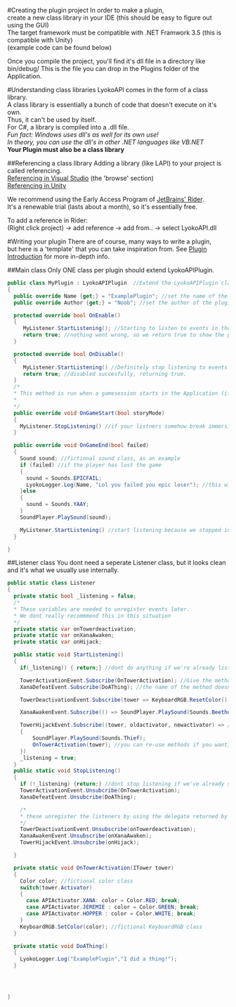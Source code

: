 #Creating the plugin project
In order to make a plugin, <br>
create a new class library in your IDE (this should be easy to figure out using the GUI)<br>
The target framework must be compatible with .NET Framwork 3.5 (this is compatible with Unity)<br>
(example code can be found below)<br>

Once you compile the project, you'll find it's dll file in a directory like bin/debug/
This is the file you can drop in the Plugins folder of the Application.

#Understanding class libraries
LyokoAPI comes in the form of a class library. <br>
A class library is essentially a bunch of code that doesn't execute on it's own.<br>
Thus, it can't be used by itself. <br>
For C#, a library is compiled into a .dll file.<br>
*Fun fact: Windows uses dll's as well for its own use!*<br>
*In theory, you can use the dll's in other .NET languages like VB.NET*<br>
**Your Plugin must also be a class library**

##Referencing a class library
Adding a library (like LAPI) to your project is called referencing.<br>
[Referencing in Visual Studio](https://www.webucator.com/how-to/how-add-references-your-visual-studio-project.cfm) (the 'browse' section)<br>
[Referencing in Unity](https://answers.unity.com/questions/458300/how-to-use-a-external-dll.html)

We recommend using the Early Access Program of [JetBrains' Rider](https://www.jetbrains.com/rider/eap/).<br>
It's a renewable trial (lasts about a month), so it's essentially free.

To add a reference in Rider:<br>
(Right click project) -> add reference -> add from.. -> select LyokoAPI.dll

#Writing your plugin
There are of course, many ways to write a plugin,<br>
but here is a 'template' that you can take inspiration from.
See [Plugin Introduction](../LyokoPlugin/introduction) for more in-depth info.

##Main class
Only ONE class per plugin should extend LyokoAPIPlugin.

```csharp
public class MyPlugin : LyokoAPIPlugin  //Extend the LyokoAPIPlugin class
{
  public override Name {get;} = "ExamplePlugin"; //set the name of the plugin
  public override Author {get;} = "Noob"; //set the author of the plugin

  protected override bool OnEnable()
  {
     MyListener.StartListening(); //Starting to listen to events in the OnEnable() is recommended
     return true; //nothing went wrong, so we return true to show the plugin has been enabled properly
  }

  protected override bool OnDisable()
  {
     MyListener.StartListening() //Definitely stop listening to events OnDisable(), since code will still be run if you dont.
     return true; //disabled succesfully, returning true.
  }
  /*
  * This method is run when a gamesession starts in the Application (if it has game sessions.)
  *
  */
  public override void OnGameStart(bool storyMode)
  {
    MyListener.StopListening() //if your listners somehow break immersion, do this.
  }

  public override void OnGameEnd(bool failed)
  {
    Sound sound; //fictional sound class, as an example
    if (failed) //if the player has lost the game
    {
      sound = Sounds.EPICFAIL;
      LyokoLogger.Log(Name, "Lol you failed you epic loser"); //this will appear in the log as "[ExamplePlugin] Lol you failed you epic loser"
    }else
    {
      sound = Sounds.YAAY;
    }
    SoundPlayer.PlaySound(sound);

    MyListener.StartListening() //start listening because we stopped in OnGameEnd
  }

}
```

##Listener class
You dont need a seperate Listener class, but it looks clean and it's what we usually use internally.

```csharp
public static class Listener
{
  private static bool _listening = false;
  /*
  * These variables are needed to unregister events later.
  * We dont really recommmend this in this situation
  */
  private static var onTowerdeactivation;
  private static var onXanaAwaken;
  private static var onHijack;

  public static void StartListening()
  {
    if(_listening)) { return;} //dont do anything if we're already listening

    TowerActivationEvent.Subscribe(OnTowerActivation); //Give the method name without '()'.
    XanaDefeatEvent.Subscribe(DoAThing); //the name of the method doesn't matter as long as the return value and parameters are the same

    TowerDeactivationEvent.Subscribe(tower => KeyboardRGB.ResetColor()) //single statement lambda with one parameter

    XanaAwakenEvent.Subscribe(() => SoundPlayer.PlaySound(Sounds.BeethovensFifth)) //single statement lambda with no parameters

    TowerHijackEvent.Subscribe((tower, oldactivator, newactivator) => //multi statement lambda with 3 parameters
    {
        SoundPlayer.PlaySound(Sounds.Thief);
        OnTowerActivation(tower); //you can re-use methods if you want, they're still methods.
    })
    _listening = true;
  }
  public static void StopListening()
  {
    if (!_listening) {return;} //dont stop listening if we've already stopped (unregistering events that haven't been registered is harmless though)
    TowerActivationEvent.Unsubcribe(OnTowerActivation);
    XanaDefeatEvent.Unsubcribe(DoAThing);

    /*
    * these unregister the listeners by using the delegate returned by Subscribe()
    */
    TowerDeactivationEvent.Unsubscribe(onTowerdeactivation);
    XanaAwakenEvent.Unsubscribe(onXanaAwaken);
    TowerHijackEvent.Unsubcribe(onHijack);

  }

  private static void OnTowerActivation(ITower tower)
  {
    Color color; //fictional color class
    switch(tower.Activator)
    {
      case APIActivator.XANA: color = Color.RED; break;
      case APIActivator.JEREMIE : color = Color.GREEN; break;
      case APIActivator.HOPPER : color = Color.WHITE; break;
    }
    KeyboardRGB.SetColor(color); //fictional KeyboardRGB class
  }

  private static void DoAThing()
  {
    LyokoLogger.Log("ExamplePlugin","I did a thing!");
  }




}
```
